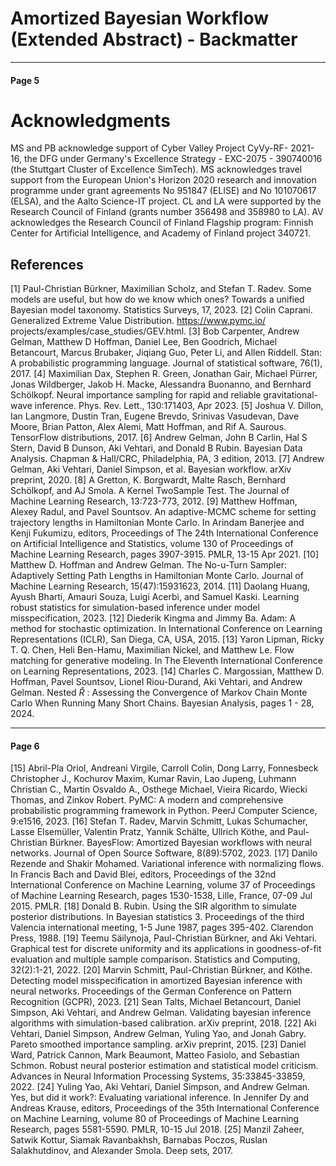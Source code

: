 # Amortized Bayesian Workflow (Extended Abstract) - Backmatter

---

#### Page 5

# Acknowledgments

MS and PB acknowledge support of Cyber Valley Project CyVy-RF- 2021-16, the DFG under Germany's Excellence Strategy - EXC-2075 - 390740016 (the Stuttgart Cluster of Excellence SimTech). MS acknowledges travel support from the European Union's Horizon 2020 research and innovation programme under grant agreements No 951847 (ELISE) and No 101070617 (ELSA), and the Aalto Science-IT project. CL and LA were supported by the Research Council of Finland (grants number 356498 and 358980 to LA). AV acknowledges the Research Council of Finland Flagship program: Finnish Center for Artificial Intelligence, and Academy of Finland project 340721.

## References

[1] Paul-Christian Bürkner, Maximilian Scholz, and Stefan T. Radev. Some models are useful, but how do we know which ones? Towards a unified Bayesian model taxonomy. Statistics Surveys, 17, 2023.
[2] Colin Caprani. Generalized Extreme Value Distribution. https://www.pymc.io/ projects/examples/case_studies/GEV.html.
[3] Bob Carpenter, Andrew Gelman, Matthew D Hoffman, Daniel Lee, Ben Goodrich, Michael Betancourt, Marcus Brubaker, Jiqiang Guo, Peter Li, and Allen Riddell. Stan: A probabilistic programming language. Journal of statistical software, 76(1), 2017.
[4] Maximilian Dax, Stephen R. Green, Jonathan Gair, Michael Pürrer, Jonas Wildberger, Jakob H. Macke, Alessandra Buonanno, and Bernhard Schölkopf. Neural importance sampling for rapid and reliable gravitational-wave inference. Phys. Rev. Lett., 130:171403, Apr 2023.
[5] Joshua V. Dillon, Ian Langmore, Dustin Tran, Eugene Brevdo, Srinivas Vasudevan, Dave Moore, Brian Patton, Alex Alemi, Matt Hoffman, and Rif A. Saurous. TensorFlow distributions, 2017.
[6] Andrew Gelman, John B Carlin, Hal S Stern, David B Dunson, Aki Vehtari, and Donald B Rubin. Bayesian Data Analysis. Chapman \& Hall/CRC, Philadelphia, PA, 3 edition, 2013.
[7] Andrew Gelman, Aki Vehtari, Daniel Simpson, et al. Bayesian workflow. arXiv preprint, 2020.
[8] A Gretton, K. Borgwardt, Malte Rasch, Bernhard Schölkopf, and AJ Smola. A Kernel TwoSample Test. The Journal of Machine Learning Research, 13:723-773, 2012.
[9] Matthew Hoffman, Alexey Radul, and Pavel Sountsov. An adaptive-MCMC scheme for setting trajectory lengths in Hamiltonian Monte Carlo. In Arindam Banerjee and Kenji Fukumizu, editors, Proceedings of The 24th International Conference on Artificial Intelligence and Statistics, volume 130 of Proceedings of Machine Learning Research, pages 3907-3915. PMLR, 13-15 Apr 2021.
[10] Matthew D. Hoffman and Andrew Gelman. The No-u-Turn Sampler: Adaptively Setting Path Lengths in Hamiltonian Monte Carlo. Journal of Machine Learning Research, 15(47):15931623, 2014.
[11] Daolang Huang, Ayush Bharti, Amauri Souza, Luigi Acerbi, and Samuel Kaski. Learning robust statistics for simulation-based inference under model misspecification, 2023.
[12] Diederik Kingma and Jimmy Ba. Adam: A method for stochastic optimization. In International Conference on Learning Representations (ICLR), San Diega, CA, USA, 2015.
[13] Yaron Lipman, Ricky T. Q. Chen, Heli Ben-Hamu, Maximilian Nickel, and Matthew Le. Flow matching for generative modeling. In The Eleventh International Conference on Learning Representations, 2023.
[14] Charles C. Margossian, Matthew D. Hoffman, Pavel Sountsov, Lionel Riou-Durand, Aki Vehtari, and Andrew Gelman. Nested $\widehat{R}$ : Assessing the Convergence of Markov Chain Monte Carlo When Running Many Short Chains. Bayesian Analysis, pages 1 - 28, 2024.

---

#### Page 6

[15] Abril-Pla Oriol, Andreani Virgile, Carroll Colin, Dong Larry, Fonnesbeck Christopher J., Kochurov Maxim, Kumar Ravin, Lao Jupeng, Luhmann Christian C., Martin Osvaldo A., Osthege Michael, Vieira Ricardo, Wiecki Thomas, and Zinkov Robert. PyMC: A modern and comprehensive probabilistic programming framework in Python. PeerJ Computer Science, 9:e1516, 2023.
[16] Stefan T. Radev, Marvin Schmitt, Lukas Schumacher, Lasse Elsemüller, Valentin Pratz, Yannik Schälte, Ullrich Köthe, and Paul-Christian Bürkner. BayesFlow: Amortized Bayesian workflows with neural networks. Journal of Open Source Software, 8(89):5702, 2023.
[17] Danilo Rezende and Shakir Mohamed. Variational inference with normalizing flows. In Francis Bach and David Blei, editors, Proceedings of the 32nd International Conference on Machine Learning, volume 37 of Proceedings of Machine Learning Research, pages 1530-1538, Lille, France, 07-09 Jul 2015. PMLR.
[18] Donald B. Rubin. Using the SIR algorithm to simulate posterior distributions. In Bayesian statistics 3. Proceedings of the third Valencia international meeting, 1-5 June 1987, pages 395-402. Clarendon Press, 1988.
[19] Teemu Säilynoja, Paul-Christian Bürkner, and Aki Vehtari. Graphical test for discrete uniformity and its applications in goodness-of-fit evaluation and multiple sample comparison. Statistics and Computing, 32(2):1-21, 2022.
[20] Marvin Schmitt, Paul-Christian Bürkner, and Köthe. Detecting model misspecification in amortized Bayesian inference with neural networks. Proceedings of the German Conference on Pattern Recognition (GCPR), 2023.
[21] Sean Talts, Michael Betancourt, Daniel Simpson, Aki Vehtari, and Andrew Gelman. Validating bayesian inference algorithms with simulation-based calibration. arXiv preprint, 2018.
[22] Aki Vehtari, Daniel Simpson, Andrew Gelman, Yuling Yao, and Jonah Gabry. Pareto smoothed importance sampling. arXiv preprint, 2015.
[23] Daniel Ward, Patrick Cannon, Mark Beaumont, Matteo Fasiolo, and Sebastian Schmon. Robust neural posterior estimation and statistical model criticism. Advances in Neural Information Processing Systems, 35:33845-33859, 2022.
[24] Yuling Yao, Aki Vehtari, Daniel Simpson, and Andrew Gelman. Yes, but did it work?: Evaluating variational inference. In Jennifer Dy and Andreas Krause, editors, Proceedings of the 35th International Conference on Machine Learning, volume 80 of Proceedings of Machine Learning Research, pages 5581-5590. PMLR, 10-15 Jul 2018.
[25] Manzil Zaheer, Satwik Kottur, Siamak Ravanbakhsh, Barnabas Poczos, Ruslan Salakhutdinov, and Alexander Smola. Deep sets, 2017.
